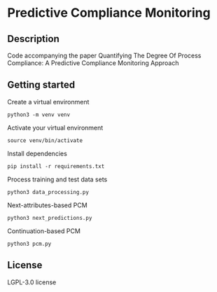 # Predictive Compliance Monitoring

## Description
Code accompanying the paper Quantifying The Degree Of Process Compliance: A Predictive Compliance Monitoring Approach

## Getting started

Create a virtual environment
```
python3 -m venv venv
```

Activate your virtual environment
```
source venv/bin/activate
```

Install dependencies
```
pip install -r requirements.txt
```

Process training and test data sets
```
python3 data_processing.py
```

Next-attributes-based PCM
```
python3 next_predictions.py
```

Continuation-based PCM
```
python3 pcm.py
```

## License
LGPL-3.0 license
